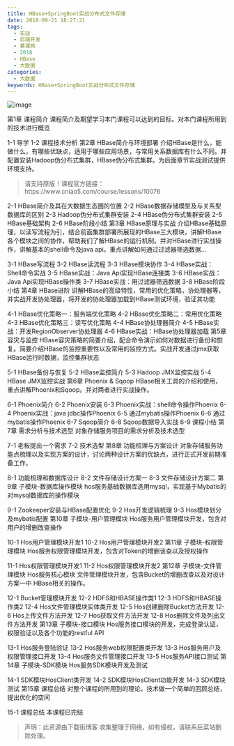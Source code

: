 ```yaml
---
title: HBase+SpringBoot实战分布式文件存储
date: 2018-09-21 18:27:21
tags:
  - 实战
  - 后端开发
  - 慕课网
  - 2018
  - HBase
  - 大数据
categories:
  - 大数据
keywords: HBase+SpringBoot实战分布式文件存储
---
```

![image](http://szimg.mukewang.com/5acc60d80001ef7605400300-360-202.jpg)

第1章 课程简介
课程简介及期望学习本门课程可以达到的目标。对本门课程所用到的技术进行概览

1-1 导学
1-2 课程技术分析
第2章 HBase简介与环境部署
介绍HBase是什么，能做什么，有哪些优缺点，适用于哪些应用场景，与常用关系数据库有什么不同。并配置安装Hadoop伪分布式集群，HBase伪分布式集群。为后面章节实战测试提供环境支持。
<!-- more -->
<blockquote class="blockquote-center">
请支持原版！课程官方链接：https://www.cniao5.com/course/lessons/10076</blockquote>
</blockquote>

2-1 HBase简介及其在大数据生态圈的位置
2-2 HBase数据存储模型及与关系型数据库的区别
2-3 Hadoop伪分布式集群安装
2-4 HBase伪分布式集群安装
2-5 HBase基础架构
2-6 HBase阶段小结
第3章 HBase原理与实战
介绍HBase基础原理，以读写流程为引，结合前面集群部署所展现的HBase三大模块，讲解HBase各个模块之间的协作，帮助我们了解HBase的运行机制。并对HBase进行实战操作，讲解基本的shell命令及java api。重点讲解如何通过过滤器筛选数据...

3-1 HBase写流程
3-2 HBase读流程
3-3 HBase模块协作
3-4 HBase实战：Shell命令实战
3-5 HBase实战：Java Api实现HBase连接类
3-6 HBase实战：Java Api实现HBase操作类
3-7 HBase实战：用过滤器筛选数据
3-8 HBase阶段小结
第4章 HBase进阶
讲解HBase的高级特性，常用的优化策略，协处理器等，并实战开发协处理器，将开发的协处理器加载到HBase测试环境，验证其功能

4-1 HBase优化策略一：服务端优化策略
4-2 HBase优化策略二：常用优化策略
4-3 HBase优化策略三：读写优化策略
4-4 HBase协处理器简介
4-5 HBase实战：开发RegionObserver协处理器
4-6 HBase实战：HBase协处理器加载
第5章 容灾与监控
HBase容灾策略的简要介绍，配合命令演示如何对数据进行备份和恢复。简要介绍HBase的监控重要性以及常用的监控方式。实战开发通过jmx获取HBase运行时数据，监控集群状态

5-1 HBase备份与恢复
5-2 HBase监控简介
5-3 Hadoop JMX监控实战
5-4 HBase JMX监控实战
第6章 Phoenix & Sqoop
HBase相关工具的介绍和使用，重点讲解Phoenix和Sqoop。并对两者进行实战操作。

6-1 Phoenix简介
6-2 Phoenix安装
6-3 Phoenix实战：shell命令操作Phoenix
6-4 Phoenix实战：java jdbc操作Phoenix
6-5 通过mybatis操作Phoenix
6-6 通过mybatis操作Phoenix
6-7 Sqoop简介
6-8 Sqoop数据导入实战
6-9 课程小结
第7章 需求分析与技术选型
对象存储服务项目的需求分析及技术选型

7-1 老板提出一个需求
7-2 技术选型
第8章 功能梳理与方案设计
对象存储服务功能点梳理以及实现方案的设计，讨论两种设计方案的优缺点，进行正式开发前期准备工作。

8-1 功能梳理和数据库设计
8-2 文件存储设计方案一
8-3 文件存储设计方案二
第9章 子模块-数据库操作模块
hos服务基础数据库选用mysql，实现基于Mybatis的对mysql数据库的操作模块

9-1 Zookeeper安装与HBase配置优化
9-2 Hos开发逻辑梳理
9-3 Hos模块划分及mybatis配置
第10章 子模块-用户管理模块
Hos服务用户管理模块开发，包含对用户的增删改查操作

10-1 Hos用户管理模块开发1
10-2 Hos用户管理模块开发2
第11章 子模块-权限管理模块
Hos服务权限管理模块开发，包含对Token的增删该查以及授权操作

11-1 Hos权限管理模块开发1
11-2 Hos权限管理模块开发2
第12章 子模块-文件管理模块
Hos服务核心模块 文件管理模块开发，包含Bucket的增删改查以及对设计方案一中 HBase相关的操作。

12-1 Bucket管理模块开发
12-2 HDFS和HBASE操作类1
12-3 HDFS和HBASE操作类2
12-4 Hos文件管理模块实体类开发
12-5 Hos创建删除Bucket方法开发
12-6 Hos上传文件方法开发
12-7 Hos获取文件方法开发
12-8 Hos删除文件及列出文件方法开发
第13章 子模块-接口模块
Hos服务接口模块的开发，完成登录认证，权限验证以及各个功能的restful API

13-1 Hos服务登陆验证
13-2 Hos服务web权限配置类开发
13-3 Hos服务用户及权限管理接口开发
13-4 Hos服务文件管理接口开发
13-5 Hos服务API接口测试
第14章 子模块-SDK模块
Hos服务SDK模块开发及测试

14-1 SDK模块HosClient类开发
14-2 SDK模块HosClient功能开发
14-3 SDK模块测试
第15章 课程总结
对整个课程的所用到的理论，技术做一个简单的回顾总结，提出优化的空间

15-1 课程总结
本课程已完结

<blockquote class="blockquote-center">声明：此资源由下载街博客 收集整理于网络，如有侵权，请联系巨菜站删除处理。</blockquote>

<div id="jspay" sid="HxNS01A0954" style="display:none">HxNS01A0954</div>
<script type="text/javascript" src="https://www.fageka.com/j.js"></script>
<script type="text/javascript" src="https://www.fageka.com/f.js" charset="utf-8"></script>
